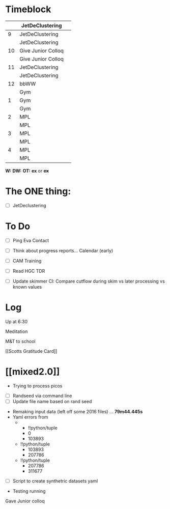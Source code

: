 # Timeblock

|     | JetDeClustering    |     |
| --- | ------------------ | --- |
| 9   | JetDeClustering    |     |
|     | JetDeClustering    |     |
| 10  | Give Junior Colloq |     |
|     | Give Junior Colloq |     |
| 11  | JetDeClustering    |     |
|     | JetDeClustering    |     |
| 12  | bbWW               |     |
|     | Gym                |     |
| 1   | Gym                |     |
|     | Gym                |     |
| 2   | MPL                |     |
|     | MPL                |     |
| 3   | MPL                |     |
|     | MPL                |     |
| 4   | MPL                |     |
|     | MPL                |     |

**W:**
**DW:**
**OT:**
**ex** or **~~ex~~**

# The ONE thing: 
- [ ] JetDeclustering


# To Do
- [ ] Ping Eva Contact
- [ ] Think about progress reports... Calendar (early)
- [ ] CAM Training
- [ ] Read HGC TDR
- [ ] Update skimmer CI: Compare cutflow during skim vs later processing vs known values



# Log

Up at 6:30

Meditation

M&T to school

[[Scotts Gratitude Card]]

# [[mixed2.0]]
- Trying to process picos
- [ ] Randseed via command line
- [ ] Update file name based on rand seed
- Remaking input data (left off some 2016 files) ... **79m44.445s**
- Yaml errors from 
	- - !!python/tuple
      - 0
      - 103893
    - !!python/tuple
      - 103893
      - 207786
    - !!python/tuple
      - 207786
      - 311677
- [ ] Script to create synthetric datasets yaml
- Testing running 

Gave Junior colloq
